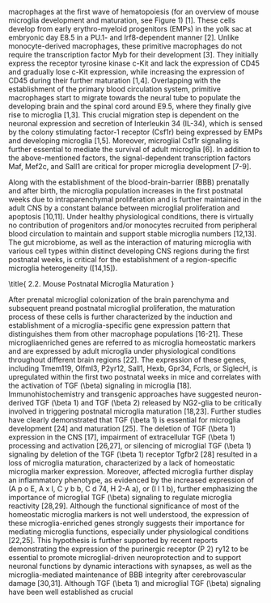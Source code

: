 macrophages at the first wave of hematopoiesis (for an overview of mouse microglia development and maturation, see Figure 1) [1]. These cells develop from early erythro-myeloid progenitors (EMPs) in the yolk sac at embryonic day E8.5 in a PU.1- and Irf8-dependent manner [2]. Unlike monocyte-derived macrophages, these primitive macrophages do not require the transcription factor Myb for their development [3]. They initially express the receptor tyrosine kinase c-Kit and lack the expression of CD45 and gradually lose c-Kit expression, while increasing the expression of CD45 during their further maturation [1,4]. Overlapping with the establishment of the primary blood circulation system, primitive macrophages start to migrate towards the neural tube to populate the developing brain and the spinal cord around E9.5, where they finally give rise to microglia [1,3]. This crucial migration step is dependent on the neuronal expression and secretion of Interleukin 34 (IL-34), which is sensed by the colony stimulating factor-1 receptor (Csf1r) being expressed by EMPs and developing microglia [1,5]. Moreover, microglial Csf1r signaling is further essential to mediate the survival of adult microglia [6]. In addition to the above-mentioned factors, the signal-dependent transcription factors Maf, Mef2c, and Sall1 are critical for proper microglia development [7-9].

Along with the establishment of the blood-brain-barrier (BBB) prenatally and after birth, the microglia population increases in the first postnatal weeks due to intraparenchymal proliferation and is further maintained in the adult CNS by a constant balance between microglial proliferation and apoptosis [10,11]. Under healthy physiological conditions, there is virtually no contribution of progenitors and/or monocytes recruited from peripheral blood circulation to maintain and support stable microglia numbers [12,13]. The gut microbiome, as well as the interaction of maturing microglia with various cell types within distinct developing CNS regions during the first postnatal weeks, is critical for the establishment of a region-specific microglia heterogeneity \([14,15]\).

\title{
2.2. Mouse Postnatal Microglia Maturation
}

After prenatal microglial colonization of the brain parenchyma and subsequent preand postnatal microglial proliferation, the maturation process of these cells is further characterized by the induction and establishment of a microglia-specific gene expression pattern that distinguishes them from other macrophage populations [16-21]. These microgliaenriched genes are referred to as microglia homeostatic markers and are expressed by adult microglia under physiological conditions throughout different brain regions [22]. The expression of these genes, including Tmem119, Olfml3, P2yr12, Sall1, Hexb, Gpr34, Fcrls, or SiglecH, is upregulated within the first two postnatal weeks in mice and correlates with the activation of TGF \(\beta\) signaling in microglia [18]. Immunohistochemistry and transgenic approaches have suggested neuron-derived TGF \(\beta 1\) and TGF \(\beta 2\) released by NG2-glia to be critically involved in triggering postnatal microglia maturation [18,23]. Further studies have clearly demonstrated that TGF \(\beta 1\) is essential for microglia development [24] and maturation [25]. The deletion of TGF \(\beta 1\) expression in the CNS [17], impairment of extracellular TGF \(\beta 1\) processing and activation [26,27], or silencing of microglial TGF \(\beta 1\) signaling by deletion of the TGF \(\beta 1\) receptor Tgfbr2 [28] resulted in a loss of microglia maturation, characterized by a lack of homeostatic microglia marker expression. Moreover, affected microglia further display an inflammatory phenotype, as evidenced by the increased expression of \(A p o E, A x l, C y b b, C d 74, H 2-A a\), or \(I l 1 b\), further emphasizing the importance of microglial TGF \(\beta\) signaling to regulate microglia reactivity [28,29]. Although the functional significance of most of the homeostatic microglia markers is not well understood, the expression of these microglia-enriched genes strongly suggests their importance for mediating microglia functions, especially under physiological conditions [22,25]. This hypothesis is further supported by recent reports demonstrating the expression of the purinergic receptor \(P 2\) ry12 to be essential to promote microglial-driven neuroprotection and to support neuronal functions by dynamic interactions with synapses, as well as the microglia-mediated maintenance of BBB integrity after cerebrovascular damage [30,31]. Although TGF \(\beta 1\) and microglial TGF \(\beta\) signaling have been well established as crucial